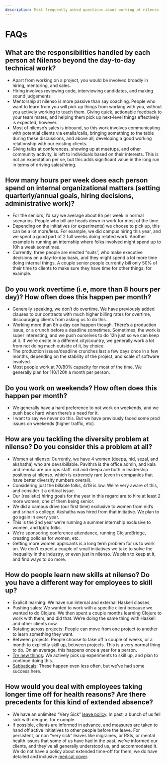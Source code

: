```yaml
---
description: Most frequently asked questions about working at nilenso
---
```


# FAQs

## What are the responsibilities handled by each person at Nilenso beyond the day-to-day technical work?

* Apart from working on a project, you would be involved broadly in hiring, mentoring, and sales.
* Hiring involves reviewing code, interviewing candidates, and making sound judgements
* Mentorship at nilenso is more passive than say coaching. People who want to learn from you will pick up things from working with you, without you actively working to teach them. Giving quick, actionable feedback to your team mates, and helping them pick up next-level things effectively is expected, however.
* Most of nilenso’s sales is inbound, so this work involves communicating with potential clients via emails/calls, bringing something to the table during these discussions, and above all, developing a good working relationship with our existing clients.
* Giving talks at conferences, showing up at meetups, and other community activity, is left to individuals based on their interests. This is not an expectation per se, but this adds significant value in the long run in terms of driving sales/hiring.

## How many hours per week does each person spend on internal organizational matters \(setting quarterly/annual goals, hiring decisions, administrative work\)?

* For the seniors, I’d say we average about 8h per week in normal scenarios. People who bill are heads down in work for most of the time.
* Depending on the initiatives \(or experiments\) we choose to pick up, this can be a lot more/less. For example, we did campus hiring this year, and we spent a good part of 2 full weeks doing related work. Another example is running an internship where folks involved might spend up to 10h a week sometimes.
* Currently, three people are elected “suits”, who make executive decisions on a day-to-day basis, and they might spend a lot more time doing internal things. A couple senior people currently bill only 50% of their time to clients to make sure they have time for other things, for example.

## Do you work overtime \(i.e, more than 8 hours per day\)? How often does this happen per month?

* Generally speaking, we don’t do overtime. We have previously added clauses to our contracts with much higher billing rates for overtime, discouraging clients from asking us to do this.
* Working more than 8h a day can happen though. There’s a production issue, or a crunch before a deadline sometimes. Sometimes, the work is super interesting, and we push ourselves to do 12h just so we can keep at it. If we’re onsite in a different city/country, we generally work a lot from not doing much outside of it, by choice.
* The production issues/deadline crunches last a few days once in a few months, depending on the stability of the project, and scale of software involved.
* Most people work at 70/80% capacity for most of the time. We generally plan for 110/120h a month per person.

## Do you work on weekends? How often does this happen per month?

* We generally have a hard preference to not work on weekends, and we push back hard when there’s a need for it.
* I want to say we never do this. But we have previously faced some prod issues on weekends \(higher traffic, etc\).

## How are you tackling the diversity problem at nilenso? Do you consider this a problem at all?

* Women at nilenso: Currently, we have 4 women \(deepa, nid, sezal, and akshatha\) who are devs/billable. Pavithra is the office admin, and kala and renuka are our ops staff. nid and deepa are both in leadership positions at nilenso, which is extremely rare \(even in companies that have better diversity numbers overall\).
* Considering just the billable folks, 4/18 is low. We’re very aware of this, and consider it a critical issue.
* Our \(realistic\) hiring goals for the year in this regard are to hire at least 2 more women, one of them being senior.
* We did a campus drive \(our first time\) exclusive to women from nid’s and srihari's college. Akshatha was hired from that initiative. We plan to go again in every year.
* This is the 2nd year we’re running a summer internship exclusive to women, and lgbtq folks.
* We’re sponsoring conference attendance, running ClojureBridge, creating policies for women, etc.
* Getting more women applicants is a long term problem for us to work on. We don’t expect a couple of small initiatives we take to solve the inequality in the industry, or even just in nilenso. We plan to keep at it, and find ways to do more.

## How do people learn new skills at nilenso? Do you have a different way for employees to skill up?

* Explicit learning: We have run internal and external Haskell classes,
* Pushing sales: We wanted to work with a specific client because we wanted to do Clojure. We then spent a couple months learning Clojure to work with them, and did that. We’re doing the same thing with Haskell and other clients now.
* Rotating across projects: People can move from one project to another to learn something they want.
* Between projects: People choose to take off a couple of weeks, or a month to explicitly skill up, between projects. This is a very normal thing to do. On an average, this happens once a year for a person.
* [Try new things](https://nilenso.com/decisions/bdr005-try-new-things.html): We actively pick up experiments to skill up, and plan to continue doing this.
* [Sabbaticals](https://nilenso.com/decisions/bdr017-sabbatical-policy.html): These happen even less often, but we’ve had some success here.

## How would you deal with employees taking longer time off for health reasons? Are there precedents for this kind of extended absence?

* We have an unlimited “Very Sick” [leave policy](https://vyakaran.nilenso.com/policy/leaves). In past, a bunch of us fell sick with dengue, for example.
* If possible, clients are informed in advance, and measures are taken to hand off active initiatives to other people before the leave. For persistent, or non “very sick” leaves like migraines, or RSIs, or mental health issues that some of us have had in the past, we’ve informed our clients, and they’ve all generally understood us, and accommodated it. We do not have a policy about extended time-off for them, we do have detailed and inclusive [medical cover](https://vyakaran.nilenso.com/health-and-safety/medical-insurance). 



##  

##  

  




